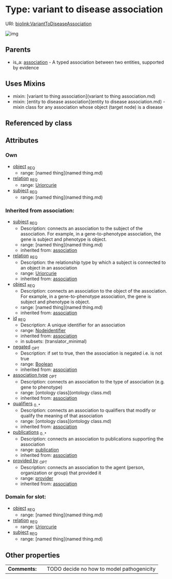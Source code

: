 
# Type: variant to disease association




URI: [biolink:VariantToDiseaseAssociation](https://w3id.org/biolink/vocab/VariantToDiseaseAssociation)


![img](http://yuml.me/diagram/nofunky;dir:TB/class/\[Provider]<provided%20by(i)%200..1-%20\[VariantToDiseaseAssociation|relation:uriorcurie;id(i):nodeidentifier;negated(i):boolean%20%3F],%20\[Publication]<publications(i)%200..*-%20\[VariantToDiseaseAssociation],%20\[OntologyClass]<qualifiers(i)%200..*-%20\[VariantToDiseaseAssociation],%20\[OntologyClass]<association%20type(i)%200..1-%20\[VariantToDiseaseAssociation],%20\[NamedThing]<object%201..1-%20\[VariantToDiseaseAssociation],%20\[NamedThing]<subject%201..1-%20\[VariantToDiseaseAssociation],%20\[VariantToDiseaseAssociation]uses%20-.->\[VariantToThingAssociation],%20\[VariantToDiseaseAssociation]uses%20-.->\[EntityToDiseaseAssociation],%20\[Association]^-\[VariantToDiseaseAssociation])

## Parents

 *  is_a: [association](association.md) - A typed association between two entities, supported by evidence

## Uses Mixins

 *  mixin: [variant to thing association](variant to thing association.md)
 *  mixin: [entity to disease association](entity to disease association.md) - mixin class for any association whose object (target node) is a disease

## Referenced by class


## Attributes


### Own

 * [object](variant_to_disease_association_object.md)  <sub>REQ</sub>
    * range: [named thing](named thing.md)
 * [relation](variant_to_disease_association_relation.md)  <sub>REQ</sub>
    * range: [Uriorcurie](type/Uriorcurie.md)
 * [subject](variant_to_disease_association_subject.md)  <sub>REQ</sub>
    * range: [named thing](named thing.md)

### Inherited from association:

 * [subject](subject.md)  <sub>REQ</sub>
    * Description: connects an association to the subject of the association. For example, in a gene-to-phenotype association, the gene is subject and phenotype is object.
    * range: [named thing](named thing.md)
    * inherited from: [association](association.md)
 * [relation](relation.md)  <sub>REQ</sub>
    * Description: the relationship type by which a subject is connected to an object in an association
    * range: [Uriorcurie](type/Uriorcurie.md)
    * inherited from: [association](association.md)
 * [object](object.md)  <sub>REQ</sub>
    * Description: connects an association to the object of the association. For example, in a gene-to-phenotype association, the gene is subject and phenotype is object.
    * range: [named thing](named thing.md)
    * inherited from: [association](association.md)
 * [id](association_id.md)  <sub>REQ</sub>
    * Description: A unique identifier for an association
    * range: [Nodeidentifier](type/Nodeidentifier.md)
    * inherited from: [association](association.md)
    * in subsets: (translator_minimal)
 * [negated](negated.md)  <sub>OPT</sub>
    * Description: if set to true, then the association is negated i.e. is not true
    * range: [Boolean](type/Boolean.md)
    * inherited from: [association](association.md)
 * [association type](association_type.md)  <sub>OPT</sub>
    * Description: connects an association to the type of association (e.g. gene to phenotype)
    * range: [ontology class](ontology class.md)
    * inherited from: [association](association.md)
 * [qualifiers](qualifiers.md)  <sub>0..*</sub>
    * Description: connects an association to qualifiers that modify or qualify the meaning of that association
    * range: [ontology class](ontology class.md)
    * inherited from: [association](association.md)
 * [publications](publications.md)  <sub>0..*</sub>
    * Description: connects an association to publications supporting the association
    * range: [publication](publication.md)
    * inherited from: [association](association.md)
 * [provided by](provided_by.md)  <sub>OPT</sub>
    * Description: connects an association to the agent (person, organization or group) that provided it
    * range: [provider](provider.md)
    * inherited from: [association](association.md)

### Domain for slot:

 * [object](variant_to_disease_association_object.md)  <sub>REQ</sub>
    * range: [named thing](named thing.md)
 * [relation](variant_to_disease_association_relation.md)  <sub>REQ</sub>
    * range: [Uriorcurie](type/Uriorcurie.md)
 * [subject](variant_to_disease_association_subject.md)  <sub>REQ</sub>
    * range: [named thing](named thing.md)

## Other properties

|  |  |  |
| --- | --- | --- |
| **Comments:** | | TODO decide no how to model pathogenicity |

